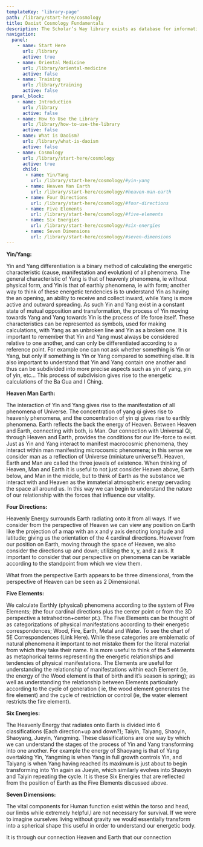 ```yaml
---
templateKey: 'library-page'
path: /library/start-here/cosmology
title: Daoist Cosmology Fundamentals
description: The Scholar’s Way library exists as database for information on our perspective and practice of medicinal, martial, and meditative arts (sciences); rooted in traditional wisdom and made accessible for contemporary students.
navigation: 
  panel:
    - name: Start Here
      url: /library
      active: true
    - name: Oriental Medicine
      url: /library/oriental-medicine
      active: false
    - name: Training
      url: /library/training
      active: false
  panel_block:
    - name: Introduction
      url: /library
      active: false
    - name: How to Use the Library
      url: /library/how-to-use-the-library 
      active: false
    - name: What is Daoism?
      url: /library/what-is-daoism
      active: false
    - name: Cosmology 
      url: /library/start-here/cosmology      
      active: true
      child:
       - name: Yin/Yang
         url: /library/start-here/cosmology/#yin-yang      
       - name: Heaven Man Earth
         url: /library/start-here/cosmology/#heaven-man-earth
       - name: Four Directions
         url: /library/start-here/cosmology/#four-directions
       - name: Five Elements
         url: /library/start-here/cosmology/#five-elements
       - name: Six Energies
         url: /library/start-here/cosmology/#six-energies
       - name: Seven Dimensions 
         url: /library/start-here/cosmology/#seven-dimensions 
---
```


<!-- ### Welcome message will be here in html markup  -->

**Yin/Yang:**

<div id="yin-yang">Yin and Yang differentiation is a binary method of calculating the energetic characteristic (cause, manifestation and evolution) of all phenomena. The general characteristic of Yang is that of heavenly phenomena, ie without physical form, and Yin is that of earthly phenomena, ie with form; another way to think of these energetic tendencies is to understand Yin as having the an opening, an ability to receive and collect inward, while Yang is more active and outward spreading. As such Yin and Yang exist in a constant state of mutual opposition and transformation, the process of Yin moving towards Yang and Yang towards Yin is the process of life force itself. These characteristics can be represented as symbols, used for making calculations, with Yang as an unbroken line and Yin as a broken one. It is important to remember that Yin and Yang must always be considered relative to one another, and can only be differentiated according to a reference point. For example one can not ask whether something is Yin or Yang, but only if something is Yin or Yang compared to something else. It is also important to understand that Yin and Yang contain one another and thus can be subdivided into more precise aspects such as yin of yang, yin of yin, etc… This process of subdivision gives rise to the energetic calculations of the Ba Gua and I Ching.</div>

**Heaven Man Earth:**

<div id="heaven-man-earth">The interaction of Yin and Yang gives rise to the manifestation of all phenomena of Universe. The concentration of yang qi gives rise to heavenly phenomena, and the concentration of yin qi gives rise to earthly phenomena. Earth reflects the back the energy of Heaven. Between Heaven and Earth, connecting with both, is Man. Our connection with Universal Qi, through Heaven and Earth, provides the conditions for our life-force to exist. Just as Yin and Yang interact to manifest macrocosmic phenomena, they interact within man manifesting microcosmic phenomena; in this sense we consider man as a reflection of Universe (miniature universe?). Heaven, Earth and Man are called the three jewels of existence. When thinking of Heaven, Man and Earth it is useful to not just consider Heaven above, Earth below, and Man in the middle, but to think of Earth as the substance we interact with and Heaven as the immaterial atmospheric energy pervading the space all around us. In this way we can begin to understand the nature of our relationship with the forces that influence our vitality.</div>

**Four Directions:**

<div id="four-directions">Heavenly Energy surrounds Earth radiating onto it from all ways. If we consider from the perspective of Heaven we can view any position on Earth like the projection of a map with an x and y axis denoting longitude and latitude; giving us the orientation of the 4 cardinal directions. However from our position on Earth, moving through the space of Heaven, we also consider the directions up and down; utilizing the x, y, and z axis. It important to consider that our perspective on phenomena can be variable according to the standpoint from which we view them.

What from the perspective Earth appears to be three dimensional, from the perspective of Heaven can be seen as 2 Dimensional.</div>

**Five Elements:**

<div id="five-elements">We calculate Earthly (physical) phenomena according to the system of Five Elements; (the four cardinal directions plus the center point or from the 3D perspective a tetrahedron+center pt.). The Five Elements can be thought of as categorizations of physical manifestations according to their energetic correspondences; Wood, Fire, Earth, Metal and Water. To see the chart of 5E Correspondences (Link Here). While these categories are emblematic of natural phenomena it important to not mistake them for the literal material from which they take their name. It is more useful to think of the 5 elements as metaphorical terms representing the energetic relationships and tendencies of physical manifestations. The Elements are useful for understanding the relationship of manifestations within each Element (ie, the energy of the Wood element is that of birth and it’s season is spring); as well as understanding the relationship between Elements particularly according to the cycle of generation ( ie, the wood element generates the fire element) and the cycle of restriction or control (ie, the water element restricts the fire element).</div>

**Six Energies:**

<div id="six-energies">The Heavenly Energy that radiates onto Earth is divided into 6 classifications (Each direction+up and down?); Taiyin, Taiyang, Shaoyin, Shaoyang, Jueyin, Yangming. These classifications are one way by which we can understand the stages of the process of Yin and Yang transforming into one another. For example the energy of Shaoyang is that of Yang overtaking Yin, Yangming is when Yang in full growth controls Yin, and Taiyang is when Yang having reached its maximum is just about to begin transforming into Yin again as Jueyin, which similarly evolves into Shaoyin and Taiyin repeating the cycle. It is these Six Energies that are reflected from the position of Earth as the Five Elements discussed above.</div>

**Seven Dimensions:**

<div id="seven-dimensions"> The vital components for Human function exist within the torso and head, our limbs while extremely helpful,l are not necessary for survival. If we were to imagine ourselves living without gravity we would essentially transform into a spherical shape this useful in order to understand our energetic body.</div>

It is through our connection Heaven and Earth that our connection